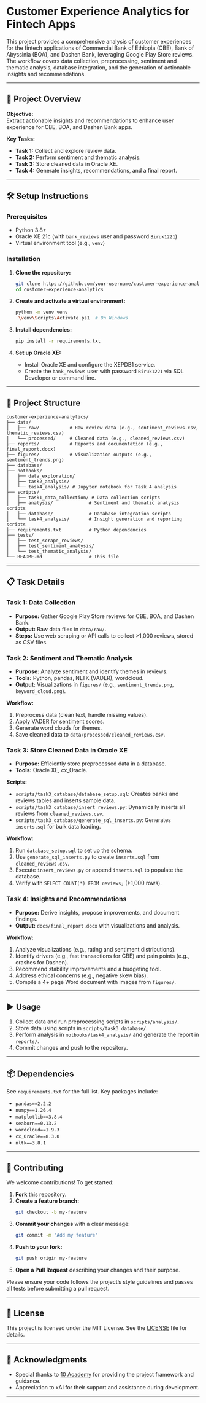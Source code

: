# Customer Experience Analytics for Fintech Apps

This project provides a comprehensive analysis of customer experiences for the fintech applications of Commercial Bank of Ethiopia (CBE), Bank of Abyssinia (BOA), and Dashen Bank, leveraging Google Play Store reviews. The workflow covers data collection, preprocessing, sentiment and thematic analysis, database integration, and the generation of actionable insights and recommendations.

---

## 🚀 Project Overview

**Objective:**  
Extract actionable insights and recommendations to enhance user experience for CBE, BOA, and Dashen Bank apps.

**Key Tasks:**

- **Task 1:** Collect and explore review data.
- **Task 2:** Perform sentiment and thematic analysis.
- **Task 3:** Store cleaned data in Oracle XE.
- **Task 4:** Generate insights, recommendations, and a final report.

---

## 🛠️ Setup Instructions

### Prerequisites

- Python 3.8+
- Oracle XE 21c (with `bank_reviews` user and password `Biruk1221`)
- Virtual environment tool (e.g., `venv`)

### Installation

1. **Clone the repository:**

   ```bash
   git clone https://github.com/your-username/customer-experience-analytics.git
   cd customer-experience-analytics
   ```

2. **Create and activate a virtual environment:**

   ```bash
   python -m venv venv
   .\venv\Scripts\Activate.ps1  # On Windows
   ```

3. **Install dependencies:**

   ```bash
   pip install -r requirements.txt
   ```

4. **Set up Oracle XE:**
   - Install Oracle XE and configure the XEPDB1 service.
   - Create the `bank_reviews` user with password `Biruk1221` via SQL Developer or command line.

---

## 📁 Project Structure

```
customer-experience-analytics/
├── data/
│   ├── raw/           # Raw review data (e.g., sentiment_reviews.csv, thematic_reviews.csv)
│   └── processed/     # Cleaned data (e.g., cleaned_reviews.csv)
├── reports/           # Reports and documentation (e.g., final_report.docx)
├── figures/           # Visualization outputs (e.g., sentiment_trends.png)
├── database/
├── notbooks/
│   ├── data_exploration/
│   ├── task2_analysis/
│   └── task4_analysis/ # Jupyter notebook for Task 4 analysis
├── scripts/
│   ├── task1_data_collection/ # Data collection scripts
│   ├── analysis/             # Sentiment and thematic analysis scripts
│   ├── database/             # Database integration scripts
│   └── task4_analysis/       # Insight generation and reporting scripts
├── requirements.txt          # Python dependencies
├── tests/
│   ├── test_scrape_reviews/
│   ├── test_sentiment_analysis/
│   └── test_thematic_analysis/
└── README.md                 # This file
```

---

## 📋 Task Details

### Task 1: Data Collection

- **Purpose:** Gather Google Play Store reviews for CBE, BOA, and Dashen Bank.
- **Output:** Raw data files in `data/raw/`.
- **Steps:** Use web scraping or API calls to collect >1,000 reviews, stored as CSV files.

### Task 2: Sentiment and Thematic Analysis

- **Purpose:** Analyze sentiment and identify themes in reviews.
- **Tools:** Python, pandas, NLTK (VADER), wordcloud.
- **Output:** Visualizations in `figures/` (e.g., `sentiment_trends.png`, `keyword_cloud.png`).

**Workflow:**

1. Preprocess data (clean text, handle missing values).
2. Apply VADER for sentiment scores.
3. Generate word clouds for themes.
4. Save cleaned data to `data/processed/cleaned_reviews.csv`.

### Task 3: Store Cleaned Data in Oracle XE

- **Purpose:** Efficiently store preprocessed data in a database.
- **Tools:** Oracle XE, cx_Oracle.

**Scripts:**

- `scripts/task3_database/database_setup.sql`: Creates banks and reviews tables and inserts sample data.
- `scripts/task3_database/insert_reviews.py`: Dynamically inserts all reviews from `cleaned_reviews.csv`.
- `scripts/task3_database/generate_sql_inserts.py`: Generates `inserts.sql` for bulk data loading.

**Workflow:**

1. Run `database_setup.sql` to set up the schema.
2. Use `generate_sql_inserts.py` to create `inserts.sql` from `cleaned_reviews.csv`.
3. Execute `insert_reviews.py` or append `inserts.sql` to populate the database.
4. Verify with `SELECT COUNT(*) FROM reviews;` (>1,000 rows).

### Task 4: Insights and Recommendations

- **Purpose:** Derive insights, propose improvements, and document findings.
- **Output:** `docs/final_report.docx` with visualizations and analysis.

**Workflow:**

1. Analyze visualizations (e.g., rating and sentiment distributions).
2. Identify drivers (e.g., fast transactions for CBE) and pain points (e.g., crashes for Dashen).
3. Recommend stability improvements and a budgeting tool.
4. Address ethical concerns (e.g., negative skew bias).
5. Compile a 4+ page Word document with images from `figures/`.

---

## ▶️ Usage

1. Collect data and run preprocessing scripts in `scripts/analysis/`.
2. Store data using scripts in `scripts/task3_database/`.
3. Perform analysis in `notbooks/task4_analysis/` and generate the report in `reports/`.
4. Commit changes and push to the repository.

---

## 📦 Dependencies

See `requirements.txt` for the full list. Key packages include:

- `pandas==2.2.2`
- `numpy==1.26.4`
- `matplotlib==3.8.4`
- `seaborn==0.13.2`
- `wordcloud==1.9.3`
- `cx_Oracle==8.3.0`
- `nltk==3.8.1`

---

## 🤝 Contributing

We welcome contributions! To get started:

1. **Fork** this repository.
2. **Create a feature branch:**
   ```bash
   git checkout -b my-feature
   ```
3. **Commit your changes** with a clear message:
   ```bash
   git commit -m "Add my feature"
   ```
4. **Push to your fork:**
   ```bash
   git push origin my-feature
   ```
5. **Open a Pull Request** describing your changes and their purpose.

Please ensure your code follows the project’s style guidelines and passes all tests before submitting a pull request.

---

## 📄 License

This project is licensed under the MIT License. See the [LICENSE](LICENSE) file for details.

---

## 🙏 Acknowledgments

- Special thanks to [10 Academy](https://www.10academy.org/) for providing the project framework and guidance.
- Appreciation to xAI for their support and assistance during development.

---
